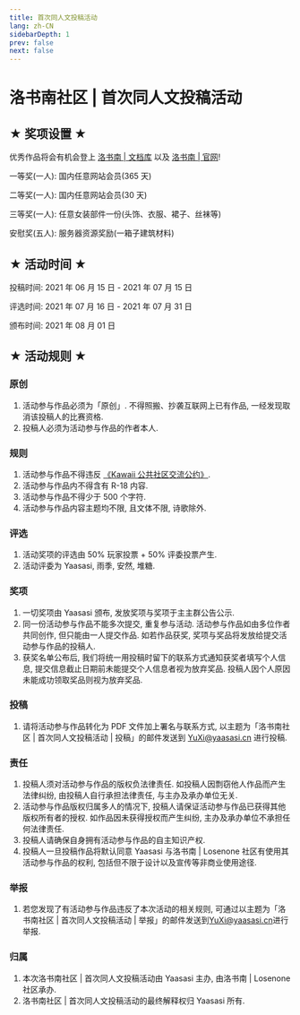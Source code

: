 ```yaml
---
title: 首次同人文投稿活动
lang: zh-CN
sidebarDepth: 1
prev: false
next: false
---
```


# 洛书南社区 | 首次同人文投稿活动

## ★ 奖项设置 ★

优秀作品将会有机会登上 [洛书南 | 文档库](https://lsn.yaasasi.cn/) 以及 [洛书南 | 官网](https://www.losenone.cn/)!

一等奖(一人): 国内任意网站会员(365 天)

二等奖(一人): 国内任意网站会员(30 天)

三等奖(一人): 任意女装部件一份(头饰、衣服、裙子、丝袜等)

安慰奖(五人): 服务器资源奖励(一箱子建筑材料)

## ★ 活动时间 ★

投稿时间: 2021 年 06 月 15 日 - 2021 年 07 月 15 日

评选时间: 2021 年 07 月 16 日 - 2021 年 07 月 31 日

颁布时间: 2021 年 08 月 01 日

## ★ 活动规则 ★

### 原创

1. 活动参与作品必须为「原创」. 不得照搬、抄袭互联网上已有作品, 一经发现取消该投稿人的比赛资格.
2. 投稿人必须为活动参与作品的作者本人.

### 规则

1. 活动参与作品不得违反 [《Kawaii 公共社区交流公约》](https://kawaii.yaasasi.cn/).
2. 活动参与作品内不得含有 R-18 内容.
3. 活动参与作品不得少于 500 个字符.
4. 活动参与作品内容主题均不限, 且文体不限, 诗歌除外.

### 评选

1. 活动奖项的评选由 50% 玩家投票 + 50% 评委投票产生.
2. 活动评委为 Yaasasi, 雨季, 安然, 堆糖.

### 奖项

1. 一切奖项由 Yaasasi 颁布, 发放奖项与奖项于主主群公告公示.
2. 同一份活动参与作品不能多次提交, 重复参与活动. 活动参与作品如由多位作者共同创作, 但只能由一人提交作品. 如若作品获奖, 奖项与奖品将发放给提交活动参与作品的投稿人.
3. 获奖名单公布后, 我们将统一用投稿时留下的联系方式通知获奖者填写个人信息, 提交信息截止日期前未能提交个人信息者视为放弃奖品. 投稿人因个人原因未能成功领取奖品则视为放弃奖品.

### 投稿

1. 请将活动参与作品转化为 PDF 文件加上署名与联系方式, 以主题为「洛书南社区 | 首次同人文投稿活动 | 投稿」的邮件发送到 [YuXi@yaasasi.cn](mailto:YuXi@yaasasi.cn) 进行投稿.

### 责任

1. 投稿人须对活动参与作品的版权负法律责任. 如投稿人因剽窃他人作品而产生法律纠纷, 由投稿人自行承担法律责任, 与主办及承办单位无关.
2. 活动参与作品版权归属多人的情况下, 投稿人请保证活动参与作品已获得其他版权所有者的授权. 如作品因未获得授权而产生纠纷, 主办及承办单位不承担任何法律责任.
3. 投稿人请确保自身拥有活动参与作品的自主知识产权.
4. 投稿人一旦投稿作品将默认同意 Yaasasi 与洛书南 | Losenone 社区有使用其活动参与作品的权利, 包括但不限于设计以及宣传等非商业使用途径.

### 举报

1. 若您发现了有活动参与作品违反了本次活动的相关规则, 可通过以主题为「洛书南社区 | 首次同人文投稿活动 | 举报」的邮件发送到[YuXi@yaasasi.cn](mailto:YuXi@yaasasi.cn)进行举报.

### 归属

1. 本次洛书南社区 | 首次同人文投稿活动由 Yaasasi 主办, 由洛书南 | Losenone 社区承办.
2. 洛书南社区 | 首次同人文投稿活动的最终解释权归 Yaasasi 所有.
